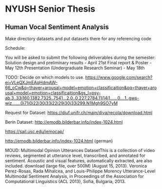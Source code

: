 # NYUSH Senior Thesis
## Human Vocal Sentiment Analysis

Make directory datasets and put datasets there for any referencing code

Schedule:

You will be asked to submit the following deliverables during the semester:
Solution design and preliminary results - April 21st
Final report & Poster - May 12th
Presentation (Undergraduate Research Seminar) - May 18th

TODO:
Decide on which models to use.
https://www.google.com/search?ei=VLeQXJmEAqHdmAW-66_oCw&q=thayer+arousal+model+emotion+classificaition&oq=thayer+arousal+model+emotion+classificaition&gs_l=psy-ab.3..33i160.1382.7325..7541...2.0..0.227.2784.11j14j1......0....1..gws-wiz.......0i71j0i22i30j33i22i29i30j33i299.N1Mgh9SO7yM

Request for Dataset: https://diuf.unifr.ch/main/diva/recola/download.html

Berin Dataset: http://emodb.bilderbar.info/index-1024.html

https://sail.usc.edu/iemocap/

http://emodb.bilderbar.info/index-1024.html (german)

MOUD: Multimodal Opinion Utterances DatasetThis is a collection of video reviews, segmented at utterance level, transcribed, and annotated for sentiment. Acoustic and visual features, automatically extracted, are also included. download (large file, over 500M) (August 15, 2013).
Veronica Perez-Rosas, Rada Mihalcea, and Louis-Philippe Morency Utterance-Level Multimodal Sentiment Analysis, in Proceedings of the Association for Computational Linguistics (ACL 2013), Sofia, Bulgaria, 2013.




